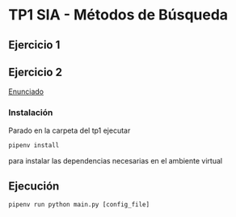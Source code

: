 # TP1 SIA - Métodos de Búsqueda

## Ejercicio 1

## Ejercicio 2

[Enunciado](docs/SIA_TP1.pdf)

### Instalación

Parado en la carpeta del tp1 ejecutar

```sh
pipenv install
```

para instalar las dependencias necesarias en el ambiente virtual

## Ejecución

```
pipenv run python main.py [config_file]
```